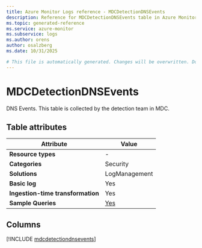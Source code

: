 ```yaml
---
title: Azure Monitor Logs reference - MDCDetectionDNSEvents
description: Reference for MDCDetectionDNSEvents table in Azure Monitor Logs.
ms.topic: generated-reference
ms.service: azure-monitor
ms.subservice: logs
ms.author: orens
author: osalzberg
ms.date: 10/31/2025

# This file is automatically generated. Changes will be overwritten. Do not change this file directly.
---
```


# MDCDetectionDNSEvents

DNS Events. This table is collected by the detection team in MDC.


## Table attributes

|Attribute|Value|
|---|---|
|**Resource types**|-|
|**Categories**|Security|
|**Solutions**| LogManagement|
|**Basic log**|Yes|
|**Ingestion-time transformation**|Yes|
|**Sample Queries**|[Yes](/azure/azure-monitor/reference/queries/mdcdetectiondnsevents)|



## Columns
  
[!INCLUDE [mdcdetectiondnsevents](~/reusable-content/ce-skilling/azure/includes/azure-monitor/reference/tables/mdcdetectiondnsevents-include.md)]
